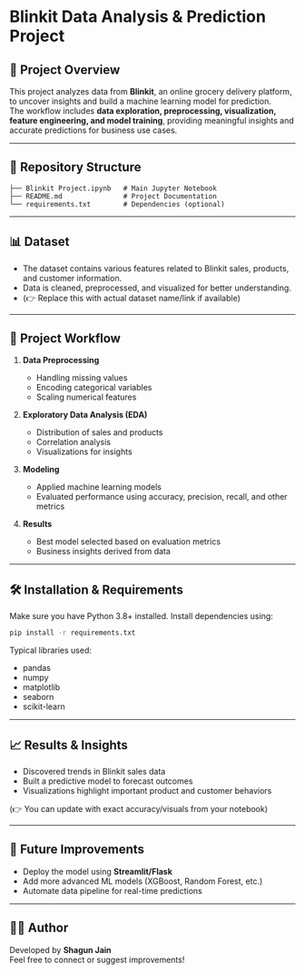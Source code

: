 # Blinkit Data Analysis & Prediction Project

## 📌 Project Overview
This project analyzes data from **Blinkit**, an online grocery delivery platform, to uncover insights and build a machine learning model for prediction.  
The workflow includes **data exploration, preprocessing, visualization, feature engineering, and model training**, providing meaningful insights and accurate predictions for business use cases.

---

## 📂 Repository Structure
```
├── Blinkit Project.ipynb   # Main Jupyter Notebook
├── README.md               # Project Documentation
└── requirements.txt        # Dependencies (optional)
```

---

## 📊 Dataset
- The dataset contains various features related to Blinkit sales, products, and customer information.  
- Data is cleaned, preprocessed, and visualized for better understanding.  
- (👉 Replace this with actual dataset name/link if available)

---

## 🚀 Project Workflow
1. **Data Preprocessing**
   - Handling missing values  
   - Encoding categorical variables  
   - Scaling numerical features  

2. **Exploratory Data Analysis (EDA)**
   - Distribution of sales and products  
   - Correlation analysis  
   - Visualizations for insights  

3. **Modeling**
   - Applied machine learning models  
   - Evaluated performance using accuracy, precision, recall, and other metrics  

4. **Results**
   - Best model selected based on evaluation metrics  
   - Business insights derived from data  

---

## 🛠️ Installation & Requirements
Make sure you have Python 3.8+ installed. Install dependencies using:

```bash
pip install -r requirements.txt
```

Typical libraries used:
- pandas  
- numpy  
- matplotlib  
- seaborn  
- scikit-learn  

---

## 📈 Results & Insights
- Discovered trends in Blinkit sales data  
- Built a predictive model to forecast outcomes  
- Visualizations highlight important product and customer behaviors  

(👉 You can update with exact accuracy/visuals from your notebook)

---

## 🔮 Future Improvements
- Deploy the model using **Streamlit/Flask**  
- Add more advanced ML models (XGBoost, Random Forest, etc.)  
- Automate data pipeline for real-time predictions  

---

## 👨‍💻 Author
Developed by **Shagun Jain**  
Feel free to connect or suggest improvements!  

